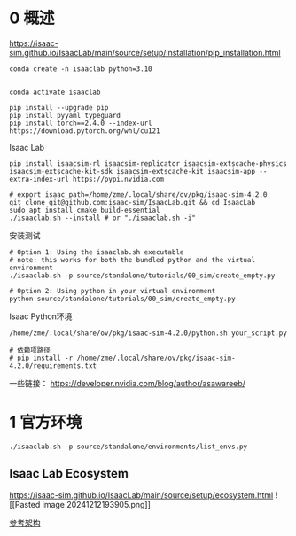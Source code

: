 # 0 概述
https://isaac-sim.github.io/IsaacLab/main/source/setup/installation/pip_installation.html
```shell
conda create -n isaaclab python=3.10


conda activate isaaclab

pip install --upgrade pip
pip install pyyaml typeguard
pip install torch==2.4.0 --index-url https://download.pytorch.org/whl/cu121
```
Isaac Lab
```shell
pip install isaacsim-rl isaacsim-replicator isaacsim-extscache-physics isaacsim-extscache-kit-sdk isaacsim-extscache-kit isaacsim-app --extra-index-url https://pypi.nvidia.com

# export isaac_path=/home/zme/.local/share/ov/pkg/isaac-sim-4.2.0
git clone git@github.com:isaac-sim/IsaacLab.git && cd IsaacLab
sudo apt install cmake build-essential
./isaaclab.sh --install # or "./isaaclab.sh -i"
```

安装测试
```shell
# Option 1: Using the isaaclab.sh executable
# note: this works for both the bundled python and the virtual environment
./isaaclab.sh -p source/standalone/tutorials/00_sim/create_empty.py

# Option 2: Using python in your virtual environment
python source/standalone/tutorials/00_sim/create_empty.py
```

Isaac Python环境
```shell
/home/zme/.local/share/ov/pkg/isaac-sim-4.2.0/python.sh your_script.py

# 依赖项路径
# pip install -r /home/zme/.local/share/ov/pkg/isaac-sim-4.2.0/requirements.txt
```

一些链接：
https://developer.nvidia.com/blog/author/asawareeb/

# 1 官方环境

```shell
./isaaclab.sh -p source/standalone/environments/list_envs.py
```

##  Isaac Lab Ecosystem
https://isaac-sim.github.io/IsaacLab/main/source/setup/ecosystem.html
![[Pasted image 20241212193905.png]]

[参考架构](https://isaac-sim.github.io/IsaacLab/main/source/refs/reference_architecture/index.html)